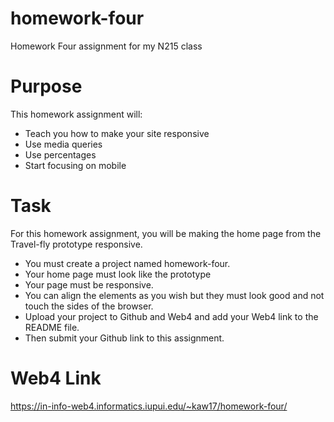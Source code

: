 # homework-four

Homework Four assignment for my N215 class

# Purpose

This homework assignment will:

- Teach you how to make your site responsive
- Use media queries
- Use percentages
- Start focusing on mobile

# Task

For this homework assignment, you will be making the home page from the Travel-fly prototype responsive.

- You must create a project named homework-four.
- Your home page must look like the prototype
- Your page must be responsive.
- You can align the elements as you wish but they must look good and not touch the sides of the browser.
- Upload your project to Github and Web4 and add your Web4 link to the README file.
- Then submit your Github link to this assignment.

# Web4 Link

https://in-info-web4.informatics.iupui.edu/~kaw17/homework-four/
